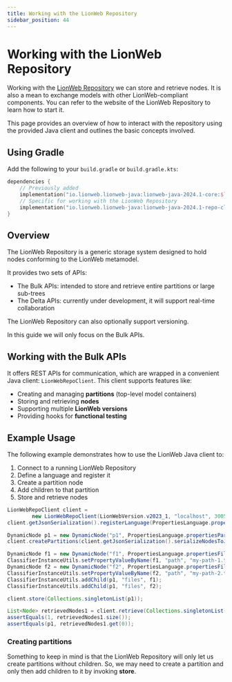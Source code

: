 ```yaml
---
title: Working with the LionWeb Repository
sidebar_position: 44
---
```


# Working with the LionWeb Repository

Working with the [LionWeb Repository](https://github.com/LionWeb-io/lionweb-repository) we can store and retrieve nodes. It is also a mean to exchange models with other LionWeb-compliant components. You can refer to the website of the LionWeb Repository to learn how to start it. 

This page provides an overview of how to interact with the repository using the provided Java client and outlines the basic concepts involved.

## Using Gradle

Add the following to your `build.gradle` or `build.gradle.kts`:

```kotlin
dependencies {
    // Previously added
    implementation("io.lionweb.lionweb-java:lionweb-java-2024.1-core:$lionwebVersion")
    // Specific for working with the LionWeb Repository
    implementation("io.lionweb.lionweb-java:lionweb-java-2024.1-repo-client:$lionwebVersion")
}
```

## Overview

The LionWeb Repository is a generic storage system designed to hold nodes conforming to the LionWeb metamodel.

It provides two sets of APIs:

* The Bulk APIs: intended to store and retrieve entire partitions or large sub-trees
* The Delta APIs: currently under development, it will support real-time collaboration

The LionWeb Repository can also optionally support versioning.

In this guide we will only focus on the Bulk APIs.

## Working with the Bulk APIs

It offers REST APIs for communication, which are wrapped in a convenient Java client: `LionWebRepoClient`. This client supports features like:

- Creating and managing **partitions** (top-level model containers)
- Storing and retrieving **nodes**
- Supporting multiple **LionWeb versions**
- Providing hooks for **functional testing**

## Example Usage

The following example demonstrates how to use the LionWeb Java client to:

1. Connect to a running LionWeb Repository
2. Define a language and register it
3. Create a partition node
4. Add children to that partition
5. Store and retrieve nodes

```java
LionWebRepoClient client =
        new LionWebRepoClient(LionWebVersion.v2023_1, "localhost", 3005, "myRepo");
client.getJsonSerialization().registerLanguage(PropertiesLanguage.propertiesLanguage);

DynamicNode p1 = new DynamicNode("p1", PropertiesLanguage.propertiesPartition);
client.createPartitions(client.getJsonSerialization().serializeNodesToJsonString(p1));

DynamicNode f1 = new DynamicNode("f1", PropertiesLanguage.propertiesFile);
ClassifierInstanceUtils.setPropertyValueByName(f1, "path", "my-path-1.txt");
DynamicNode f2 = new DynamicNode("f2", PropertiesLanguage.propertiesFile);
ClassifierInstanceUtils.setPropertyValueByName(f2, "path", "my-path-2.txt");
ClassifierInstanceUtils.addChild(p1, "files", f1);
ClassifierInstanceUtils.addChild(p1, "files", f2);

client.store(Collections.singletonList(p1));

List<Node> retrievedNodes1 = client.retrieve(Collections.singletonList("p1"), 10);
assertEquals(1, retrievedNodes1.size());
assertEquals(p1, retrievedNodes1.get(0));
```

### Creating partitions

Something to keep in mind is that the LionWeb Repository will only let us create partitions without children. So, we may need to create a partition and only then add children to it by invoking **store**.
